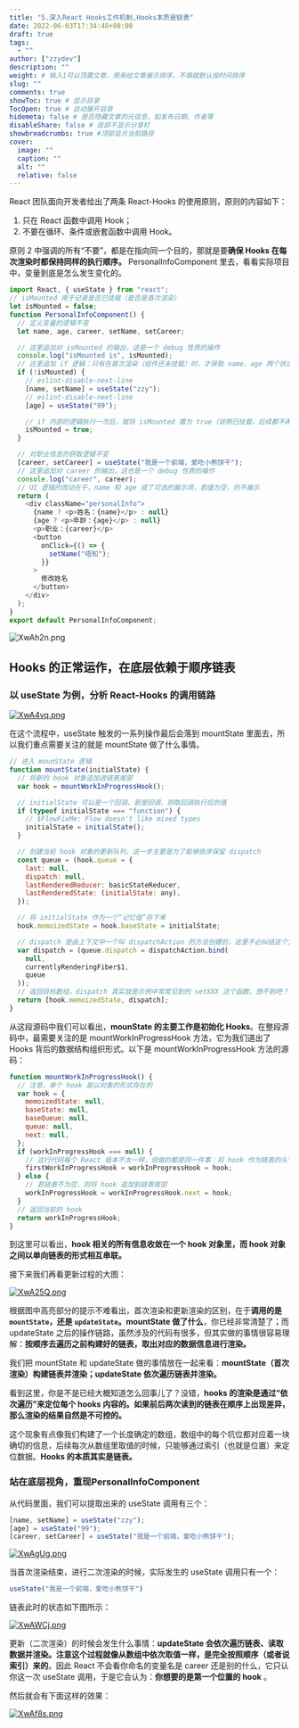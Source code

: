 ```yaml
---
title: "5.深入React Hooks工作机制,Hooks本质是链表"
date: 2022-06-03T17:34:48+08:00
draft: true
tags:
  - ""
author: ["zzydev"]
description: ""
weight: # 输入1可以顶置文章，用来给文章展示排序，不填就默认按时间排序
slug: ""
comments: true
showToc: true # 显示目录
TocOpen: true # 自动展开目录
hidemeta: false # 是否隐藏文章的元信息，如发布日期、作者等
disableShare: false # 底部不显示分享栏
showbreadcrumbs: true #顶部显示当前路径
cover:
  image: ""
  caption: ""
  alt: ""
  relative: false
---
```


React 团队面向开发者给出了两条 React-Hooks 的使用原则，原则的内容如下：

1. 只在 React 函数中调用 Hook；
2. 不要在循环、条件或嵌套函数中调用 Hook。

原则 2 中强调的所有“不要”，都是在指向同一个目的，那就是要**确保 Hooks 在每次渲染时都保持同样的执行顺序。**
PersonalInfoComponent 里去，看看实际项目中，变量到底是怎么发生变化的。

```javascript
import React, { useState } from "react";
// isMounted 用于记录是否已挂载（是否是首次渲染）
let isMounted = false;
function PersonalInfoComponent() {
  // 定义变量的逻辑不变
  let name, age, career, setName, setCareer;

  // 这里追加对 isMounted 的输出，这是一个 debug 性质的操作
  console.log("isMounted is", isMounted);
  // 这里追加 if 逻辑：只有在首次渲染（组件还未挂载）时，才获取 name、age 两个状态
  if (!isMounted) {
    // eslint-disable-next-line
    [name, setName] = useState("zzy");
    // eslint-disable-next-line
    [age] = useState("99");

    // if 内部的逻辑执行一次后，就将 isMounted 置为 true（说明已挂载，后续都不再是首次渲染了）
    isMounted = true;
  }

  // 对职业信息的获取逻辑不变
  [career, setCareer] = useState("我是一个前端，爱吃小熊饼干");
  // 这里追加对 career 的输出，这也是一个 debug 性质的操作
  console.log("career", career);
  // UI 逻辑的改动在于，name 和 age 成了可选的展示项，若值为空，则不展示
  return (
    <div className="personalInfo">
      {name ? <p>姓名：{name}</p> : null}
      {age ? <p>年龄：{age}</p> : null}
      <p>职业：{career}</p>
      <button
        onClick={() => {
          setName("唔知");
        }}
      >
        修改姓名
      </button>
    </div>
  );
}
export default PersonalInfoComponent;
```

![XwAh2n.png](https://s1.ax1x.com/2022/06/05/XwAh2n.png)

## Hooks 的正常运作，在底层依赖于顺序链表

### 以 useState 为例，分析 React-Hooks 的调用链路


[![XwA4vq.png](https://s1.ax1x.com/2022/06/05/XwA4vq.png)](https://imgtu.com/i/XwA4vq)

在这个流程中，useState 触发的一系列操作最后会落到 mountState 里面去，所以我们重点需要关注的就是 mountState 做了什么事情。

```javascript
// 进入 mounState 逻辑
function mountState(initialState) {
  // 将新的 hook 对象追加进链表尾部
  var hook = mountWorkInProgressHook();

  // initialState 可以是一个回调，若是回调，则取回调执行后的值
  if (typeof initialState === "function") {
    // $FlowFixMe: Flow doesn't like mixed types
    initialState = initialState();
  }

  // 创建当前 hook 对象的更新队列，这一步主要是为了能够依序保留 dispatch
  const queue = (hook.queue = {
    last: null,
    dispatch: null,
    lastRenderedReducer: basicStateReducer,
    lastRenderedState: (initialState: any),
  });

  // 将 initialState 作为一个“记忆值”存下来
  hook.memoizedState = hook.baseState = initialState;

  // dispatch 是由上下文中一个叫 dispatchAction 的方法创建的，这里不必纠结这个方法具体做了什么
  var dispatch = (queue.dispatch = dispatchAction.bind(
    null,
    currentlyRenderingFiber$1,
    queue
  ));
  // 返回目标数组，dispatch 其实就是示例中常常见到的 setXXX 这个函数，想不到吧？哈哈
  return [hook.memoizedState, dispatch];
}
```

从这段源码中我们可以看出，**mounState 的主要工作是初始化 Hooks**。在整段源码中，最需要关注的是 mountWorkInProgressHook 方法，它为我们道出了 Hooks 背后的数据结构组织形式。以下是 mountWorkInProgressHook 方法的源码：

```javascript
function mountWorkInProgressHook() {
  // 注意，单个 hook 是以对象的形式存在的
  var hook = {
    memoizedState: null,
    baseState: null,
    baseQueue: null,
    queue: null,
    next: null,
  };
  if (workInProgressHook === null) {
    // 这行代码每个 React 版本不太一样，但做的都是同一件事：将 hook 作为链表的头节点处理
    firstWorkInProgressHook = workInProgressHook = hook;
  } else {
    // 若链表不为空，则将 hook 追加到链表尾部
    workInProgressHook = workInProgressHook.next = hook;
  }
  // 返回当前的 hook
  return workInProgressHook;
}
```

到这里可以看出，**hook 相关的所有信息收敛在一个 hook 对象里，而 hook 对象之间以单向链表的形式相互串联。**

接下来我们再看更新过程的大图：

[![XwA25Q.png](https://s1.ax1x.com/2022/06/05/XwA25Q.png)](https://imgtu.com/i/XwA25Q)

根据图中高亮部分的提示不难看出，首次渲染和更新渲染的区别，在于**调用的是 `mountState`，还是 `updateState`。mountState 做了什么**，你已经非常清楚了；而 updateState 之后的操作链路，虽然涉及的代码有很多，但其实做的事情很容易理解：**按顺序去遍历之前构建好的链表，取出对应的数据信息进行渲染。**

我们把 mountState 和 updateState 做的事情放在一起来看：**mountState（首次渲染）构建链表并渲染；updateState 依次遍历链表并渲染。**

看到这里，你是不是已经大概知道怎么回事儿了？没错，**hooks 的渲染是通过“依次遍历”来定位每个 hooks 内容的。如果前后两次读到的链表在顺序上出现差异，那么渲染的结果自然是不可控的。**

这个现象有点像我们构建了一个长度确定的数组，数组中的每个坑位都对应着一块确切的信息，后续每次从数组里取值的时候，只能够通过索引（也就是位置）来定位数据。**Hooks 的本质其实是链表。**

### 站在底层视角，重现PersonalInfoComponent

从代码里面，我们可以提取出来的 useState 调用有三个：

```javascript
[name, setName] = useState("zzy");
[age] = useState("99");
[career, setCareer] = useState("我是一个前端，爱吃小熊饼干");

```

[![XwAgUg.png](https://s1.ax1x.com/2022/06/05/XwAgUg.png)](https://imgtu.com/i/XwAgUg)



当首次渲染结束，进行二次渲染的时候，实际发生的 useState 调用只有一个：

```javascript
useState("我是一个前端，爱吃小熊饼干")
```

链表此时的状态如下图所示：

[![XwAWCj.png](https://s1.ax1x.com/2022/06/05/XwAWCj.png)](https://imgtu.com/i/XwAWCj)

更新（二次渲染）的时候会发生什么事情：**updateState 会依次遍历链表、读取数据并渲染。注意这个过程就像从数组中依次取值一样，是完全按照顺序（或者说索引）来的**。因此 React 不会看你命名的变量名是 career 还是别的什么，它只认你这一次 useState 调用，于是它会认为：**你想要的是第一个位置的 hook** 。

然后就会有下面这样的效果：

[![XwAf8s.png](https://s1.ax1x.com/2022/06/05/XwAf8s.png)](https://imgtu.com/i/XwAf8s)
